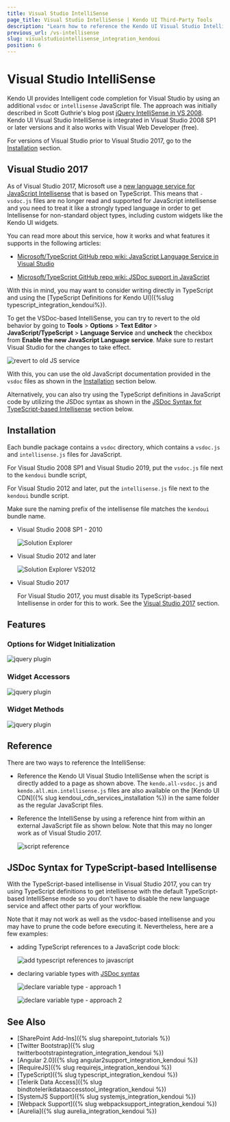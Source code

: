 ```yaml
---
title: Visual Studio IntelliSense
page_title: Visual Studio IntelliSense | Kendo UI Third-Party Tools
description: "Learn how to reference the Kendo UI Visual Studio IntelliSense by using an additional vsdoc or IntelliSense JavaScript file."
previous_url: /vs-intellisense
slug: visualstudiointellisense_integration_kendoui
position: 6
---
```


# Visual Studio IntelliSense

Kendo UI provides Intelligent code completion for Visual Studio by using an additional `vsdoc` or `intellisense` JavaScript file. The approach was initially described in Scott Guthrie's blog post [jQuery IntelliSense in VS 2008](http://weblogs.asp.net/scottgu/archive/2008/11/21/jquery-intellisense-in-vs-2008.aspx). Kendo UI Visual Studio IntelliSense is integrated in Visual Studio 2008 SP1 or later versions and it also works with Visual Web Developer (free).

For versions of Visual Studio prior to Visual Studio 2017, go to the [Installation](#installation) section.

## Visual Studio 2017

As of Visual Studio 2017, Microsoft use a [new language service for JavaScript Intellisense](https://docs.microsoft.com/en-us/visualstudio/ide/javascript-intellisense?view=vs-2017) that is based on TypeScript. This means that `-vsdoc.js` files are no longer read and supported for JavaScript intellisense and you need to treat it like a strongly typed language in order to get Intellisense for non-standard object types, including custom widgets like the Kendo UI widgets.

You can read more about this service, how it works and what features it supports in the following articles:

* [Microsoft/TypeScript GitHub repo wiki: JavaScript Language Service in Visual Studio](https://github.com/Microsoft/TypeScript/wiki/JavaScript-Language-Service-in-Visual-Studio)

* [Microsoft/TypeScript GitHub repo wiki: JSDoc support in JavaScript](https://github.com/Microsoft/TypeScript/wiki/JsDoc-support-in-JavaScript)

With this in mind, you may want to consider writing directly in TypeScript and using the [TypeScript Definitions for Kendo UI]({%slug typescript_integration_kendoui%}).

To get the VSDoc-based IntelliSense, you can try to revert to the old behavior by going to **Tools** > **Options** > **Text Editor** > **JavaScript/TypeScript** > **Language Service** and **uncheck** the checkbox from **Enable the new JavaScript Language service**. Make sure to restart Visual Studio for the changes to take effect.

![revert to old JS service](../images/vsdoc/revert-to-old-language-service.png)

With this, you can use the old JavaScript documentation provided in the `vsdoc` files as shown in the [Installation](#installation) section below.

Alternatively, you can also try using the TypeScript definitions in JavaScript code by utilizing the JSDoc syntax as shown in the [JSDoc Syntax for TypeScript-based Intellisense](#jsdoc-syntax-for-typescript-based-intellisense) section below.

## Installation

Each bundle package contains a `vsdoc` directory, which contains a `vsdoc.js` and `intellisense.js` files for JavaScript.

For Visual Studio 2008 SP1 and Visual Studio 2019, put the `vsdoc.js` file next to the `kendoui` bundle script, 

For Visual Studio 2012 and later, put the `intellisense.js` file next to the `kendoui` bundle script.

Make sure the naming prefix of the intellisense file matches the `kendoui` bundle name.

- Visual Studio 2008 SP1 - 2010

    ![Solution Explorer](../images/vsdoc/solution-explorer.png)

- Visual Studio 2012 and later

    ![Solution Explorer VS2012](../images/vsdoc/solution-explorer-vs2012.png)
    
- Visual Studio 2017

    For Visual Studio 2017, you must disable its TypeScript-based Intellisense in order for this to work. See the [Visual Studio 2017](#visual-studio-2017) section.

## Features

### Options for Widget Initialization

![jquery plugin](../images/vsdoc/jquery-plugin.png)

### Widget Accessors

![jquery plugin](../images/vsdoc/jquery-accessor.png)

### Widget Methods

![jquery plugin](../images/vsdoc/widget-method.png)

## Reference

There are two ways to reference the IntelliSense:

* Reference the Kendo UI Visual Studio IntelliSense when the script is directly added to a page as shown above. The `kendo.all-vsdoc.js` and `kendo.all.min.intellisense.js` files are also available on the [Kendo UI CDN]({% slug kendoui_cdn_services_installation %}) in the same folder as the regular JavaScript files.
* Reference the IntelliSense by using a reference hint from within an external JavaScript file as shown below. Note that this may no longer work as of Visual Studio 2017.

    ![script reference](../images/vsdoc/js-reference.png)
    
## JSDoc Syntax for TypeScript-based Intellisense

With the TypeScript-based intellisense in Visual Studio 2017, you can try using TypeScript definitions to get intellisense with the default TypeScript-based IntelliSense mode so you don't have to disable the new language service and affect other parts of your workflow. 

Note that it may not work as well as the vsdoc-based intellisense and you may have to prune the code before executing it. Nevertheless, here are a few examples:

* adding TypeScript references to a JavaScript code block:

    ![add typescript references to javascript](../images/vsdoc/ts-intellisense-in-js.jpg)

* declaring variable types with [JSDoc syntax](https://github.com/Microsoft/TypeScript/wiki/JsDoc-support-in-JavaScript)

    ![declare variable type - approach 1](../images/vsdoc/define-ts-variable-type-in-js-1.jpg)
 
    ![declare variable type - approach 2](../images/vsdoc/define-ts-variable-type-in-js-2.jpg)

## See Also

* [SharePoint Add-Ins]({% slug sharepoint_tutorials %})
* [Twitter Bootstrap]({% slug twitterbootstrapintegration_integration_kendoui %})
* [Angular 2.0]({% slug angular2support_integration_kendoui %})
* [RequireJS]({% slug requirejs_integration_kendoui %})
* [TypeScript]({% slug typescript_integration_kendoui %})
* [Telerik Data Access]({% slug bindtotelerikdataaccesstool_integration_kendoui %})
* [SystemJS Support]({% slug systemjs_integration_kendoui %})
* [Webpack Support]({% slug webpacksupport_integration_kendoui %})
* [Aurelia]({% slug aurelia_integration_kendoui %})
